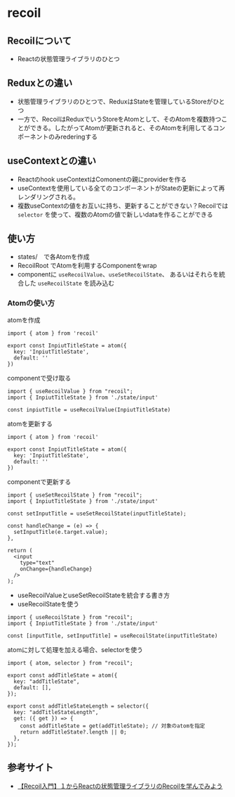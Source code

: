 # recoil

## Recoilについて

 - Reactの状態管理ライブラリのひとつ

## Reduxとの違い

 - 状態管理ライブラリのひとつで、ReduxはStateを管理しているStoreがひとつ
 - 一方で、RecoilはReduxでいうStoreをAtomとして、そのAtomを複数持つことができる。したがってAtomが更新されると、そのAtomを利用してるコンポーネントのみrederingする

## useContextとの違い

 - Reactのhook useContextはComonentの親にproviderを作る
 - useContextを使用している全てのコンポーネントがStateの更新によって再レンダリングされる。
 - 複数useContextの値をお互いに持ち、更新することができない？Recoilでは `selector` を使って、複数のAtomの値で新しいdataを作ることができる
 
## 使い方

 - states/　で各Atomを作成
 - RecoilRoot でAtomを利用するComponentをwrap
 - componentに `useRecoilValue`、`useSetRecoilState`、 あるいはそれらを統合した `useRecoilState` を読み込む


### Atomの使い方

atomを作成

```
import { atom } from 'recoil'

export const InpiutTitleState = atom({
  key: 'InpiutTitleState',
  default: ''
})
```

componentで受け取る

```
import { useRecoilValue } from "recoil";
import { InpiutTitleState } from './state/input'

const inpiutTitle = useRecoilValue(InpiutTitleState)
```

atomを更新する

```
import { atom } from 'recoil'

export const InpiutTitleState = atom({
  key: 'InpiutTitleState',
  default: ''
})
```

componentで更新する

```
import { useSetRecoilState } from "recoil";
import { InpiutTitleState } from './state/input'

const setInputTitle = useSetRecoilState(inputTitleState);

const handleChange = (e) => {
  setInputTitle(e.target.value);
},

return (
  <input
    type="text"
    onChange={handleChange}
  />
);
```

 - useRecoilValueとuseSetRecoilStateを統合する書き方
 - useRecoilStateを使う

```
import { useRecoilState } from "recoil";
import { InpiutTitleState } from './state/input'

const [inputTitle, setInputTitle] = useRecoilState(inputTitleState)
```

atomに対して処理を加える場合、selectorを使う

```
import { atom, selector } from "recoil";

export const addTitleState = atom({
  key: "addTitleState",
  default: [],
});

export const addTitleStateLength = selector({
  key: "addTitleStateLength",
  get: ({ get }) => {
    const addTitleState = get(addTitleState); // 対象のatomを指定
    return addTitleState?.length || 0;
  },
});
```

## 参考サイト

 - [【Recoil入門】１からReactの状態管理ライブラリのRecoilを学んでみよう](https://www.youtube.com/watch?v=S93hsNFmIcM)
